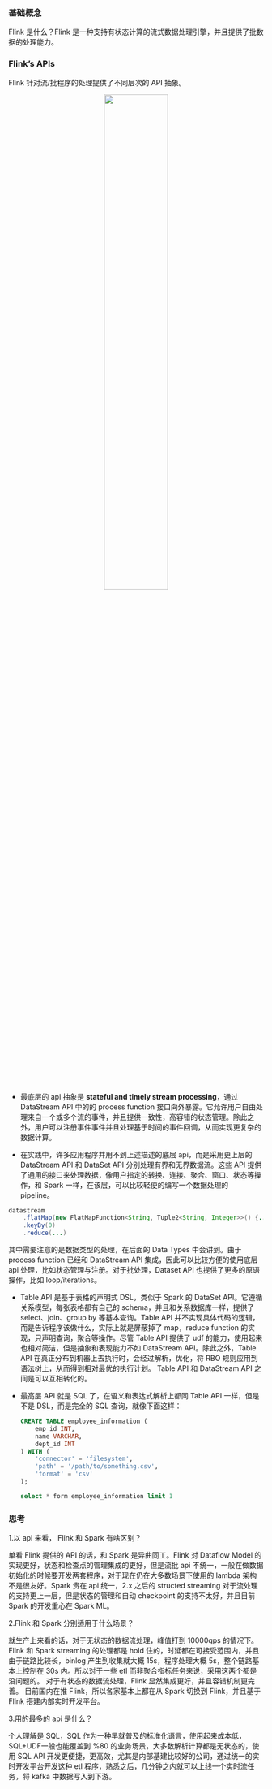 ### 基础概念
Flink 是什么？Flink 是一种支持有状态计算的流式数据处理引擎，并且提供了批数据的处理能力。

### Flink’s APIs

Flink 针对流/批程序的处理提供了不同层次的 API 抽象。

<div align=center><img src="https://ci.apache.org/projects/flink/flink-docs-release-1.13/fig/levels_of_abstraction.svg" width="50%" height="50%"></div>

- 最底层的 api 抽象是 **stateful and timely stream processing**，通过 DataStream API 中的的 process function 接口向外暴露。它允许用户自由处理来自一个或多个流的事件，并且提供一致性，高容错的状态管理。除此之外，用户可以注册事件事件并且处理基于时间的事件回调，从而实现更复杂的数据计算。

- 在实践中，许多应用程序并用不到上述描述的底层 api，而是采用更上层的 DataStream API 和 DataSet API 分别处理有界和无界数据流。这些 API 提供了通用的接口来处理数据，像用户指定的转换、连接、聚合、窗口、状态等操作，和 Spark 一样，在该层，可以比较轻便的编写一个数据处理的 pipeline。
```java
datastream
	.flatMap(new FlatMapFunction<String, Tuple2<String, Integer>>() {...})
	.keyBy(0)
	.reduce(...)
``` 
其中需要注意的是数据类型的处理，在后面的 Data Types 中会讲到。由于 process function 已经和 DataStream API 集成，因此可以比较方便的使用底层 api 处理，比如状态管理与注册。对于批处理，Dataset API 也提供了更多的原语操作，比如 loop/iterations。

- Table API 是基于表格的声明式 DSL，类似于 Spark 的 DataSet API。它遵循关系模型，每张表格都有自己的 schema，并且和关系数据库一样，提供了 select、join、group by 等基本查询。Table API 并不实现具体代码的逻辑，而是告诉程序该做什么，实际上就是屏蔽掉了 map，reduce function 的实现，只声明查询，聚合等操作。尽管 Table API 提供了 udf 的能力，使用起来也相对简洁，但是抽象和表现能力不如  DataStream API。除此之外，Table API 在真正分布到机器上去执行时，会经过解析，优化，将 RBO 规则应用到语法树上，从而得到相对最优的执行计划。
Table API 和 DataStream API 之间是可以互相转化的。

- 最高层 API 就是 SQL 了，在语义和表达式解析上都同 Table API 一样，但是不是 DSL，而是完全的 SQL 查询，就像下面这样：

	```sql
	CREATE TABLE employee_information (
	    emp_id INT,
	    name VARCHAR,
	    dept_id INT
	) WITH ( 
	    'connector' = 'filesystem',
	    'path' = '/path/to/something.csv',
	    'format' = 'csv'
	);

	select * form employee_information limit 1
	```


### 思考
1.以 api 来看， Flink 和 Spark 有啥区别？

单看 Flink 提供的 API 的话，和 Spark 是异曲同工。Flink 对 Dataflow Model 的实现更好，状态和检查点的管理集成的更好，但是流批 api 不统一，一般在做数据初始化的时候要开发两套程序，对于现在仍在大多数场景下使用的 lambda 架构不是很友好。Spark 贵在 api 统一，2.x 之后的 structed streaming 对于流处理的支持更上一层，但是状态的管理和自动 checkpoint 的支持不太好，并且目前 Spark 的开发重心在 Spark ML。

2.Flink 和 Spark 分别适用于什么场景？

就生产上来看的话，对于无状态的数据流处理，峰值打到 10000qps 的情况下。Flink 和 Spark streaming 的处理都是 hold 住的，时延都在可接受范围内，并且由于链路比较长，binlog 产生到收集就大概 15s，程序处理大概 5s，整个链路基本上控制在 30s 内。所以对于一些 etl 而非聚合指标任务来说，采用这两个都是没问题的。
对于有状态的数据流处理，Flink 显然集成更好，并且容错机制更完善。
目前国内在推 Flink，所以各家基本上都在从 Spark 切换到 Flink，并且基于 Flink 搭建内部实时开发平台。

3.用的最多的 api 是什么？

个人理解是 SQL，SQL 作为一种早就普及的标准化语言，使用起来成本低，SQL+UDF一般也能覆盖到 %80 的业务场景，大多数解析计算都是无状态的，使用 SQL API 开发更便捷，更高效，尤其是内部基建比较好的公司，通过统一的实时开发平台开发这种 etl 程序，熟悉之后，几分钟之内就可以上线一个实时流任务，将 kafka 中数据写入到下游。

